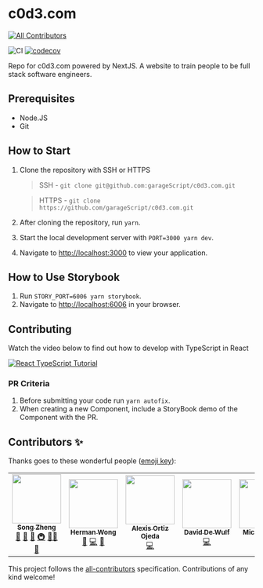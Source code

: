 # c0d3.com
<!-- ALL-CONTRIBUTORS-BADGE:START - Do not remove or modify this section -->
[![All Contributors](https://img.shields.io/badge/all_contributors-5-orange.svg?style=flat-square)](#contributors-)
<!-- ALL-CONTRIBUTORS-BADGE:END -->

![CI](https://github.com/garageScript/c0d3.com/workflows/CI/badge.svg)
[![codecov](https://codecov.io/gh/garageScript/c0d3-app/branch/master/graph/badge.svg)](https://codecov.io/gh/garageScript/c0d3-app)

Repo for c0d3.com powered by NextJS. A website to train people to be full stack software engineers.

## Prerequisites

- Node.JS
- Git

## How to Start

1. Clone the repository with SSH or HTTPS
    > SSH - `git clone git@github.com:garageScript/c0d3.com.git`

    > HTTPS - `git clone https://github.com/garageScript/c0d3.com.git`
2. After cloning the repository, run `yarn`.
3. Start the local development server with `PORT=3000 yarn dev`.
4. Navigate to [http://localhost:3000](http://localhost:3000) to view your application.

## How to Use Storybook

1. Run `STORY_PORT=6006 yarn storybook`.
2. Navigate to [http://localhost:6006](http://localhost:6006) in your browser.

## Contributing

Watch the video below to find out how to develop with TypeScript in React

[![React TypeScript Tutorial](http://i3.ytimg.com/vi/Z5iWr6Srsj8/hqdefault.jpg)](https://www.youtube.com/watch?v=Z5iWr6Srsj8)

### PR Criteria

1. Before submitting your code run `yarn autofix`.
2. When creating a new Component, include a StoryBook demo of the Component with the PR.

## Contributors ✨

Thanks goes to these wonderful people ([emoji key](https://allcontributors.org/docs/en/emoji-key)):

<!-- ALL-CONTRIBUTORS-LIST:START - Do not remove or modify this section -->
<!-- prettier-ignore-start -->
<!-- markdownlint-disable -->
<table>
  <tr>
    <td align="center"><a href="https://www.c0d3.com/"><img src="https://avatars2.githubusercontent.com/u/686933?v=4?s=100" width="100px;" alt=""/><br /><sub><b>Song Zheng</b></sub></a><br /><a href="https://github.com/garageScript/c0d3-app/issues?q=author%3Asongz" title="Bug reports">🐛</a> <a href="https://github.com/garageScript/c0d3-app/commits?author=songz" title="Documentation">📖</a> <a href="#ideas-songz" title="Ideas, Planning, & Feedback">🤔</a> <a href="#infra-songz" title="Infrastructure (Hosting, Build-Tools, etc)">🚇</a> <a href="#mentoring-songz" title="Mentoring">🧑‍🏫</a> <a href="#projectManagement-songz" title="Project Management">📆</a></td>
    <td align="center"><a href="https://www.devwong.com/"><img src="https://avatars1.githubusercontent.com/u/7990856?v=4?s=100" width="100px;" alt=""/><br /><sub><b>Herman Wong</b></sub></a><br /><a href="https://github.com/garageScript/c0d3-app/issues?q=author%3Ahwong0305" title="Bug reports">🐛</a> <a href="https://github.com/garageScript/c0d3-app/commits?author=hwong0305" title="Code">💻</a> <a href="https://github.com/garageScript/c0d3-app/pulls?q=is%3Apr+reviewed-by%3Ahwong0305" title="Reviewed Pull Requests">👀</a></td>
    <td align="center"><a href="https://github.com/aortizoj15"><img src="https://avatars3.githubusercontent.com/u/36532821?v=4?s=100" width="100px;" alt=""/><br /><sub><b>Alexis Ortiz Ojeda</b></sub></a><br /><a href="https://github.com/garageScript/c0d3-app/commits?author=aortizoj15" title="Code">💻</a></td>
    <td align="center"><a href="https://dewulfdavid.com/"><img src="https://avatars3.githubusercontent.com/u/25457563?v=4?s=100" width="100px;" alt=""/><br /><sub><b>David De Wulf</b></sub></a><br /><a href="https://github.com/garageScript/c0d3-app/commits?author=Wolfy64" title="Code">💻</a></td>
    <td align="center"><a href="https://github.com/michaelbayday"><img src="https://avatars2.githubusercontent.com/u/35093298?v=4?s=100" width="100px;" alt=""/><br /><sub><b>Michael Dinh</b></sub></a><br /><a href="https://github.com/garageScript/c0d3-app/commits?author=michaelbayday" title="Code">💻</a></td>
  </tr>
</table>

<!-- markdownlint-restore -->
<!-- prettier-ignore-end -->

<!-- ALL-CONTRIBUTORS-LIST:END -->

This project follows the [all-contributors](https://github.com/all-contributors/all-contributors) specification. Contributions of any kind welcome!